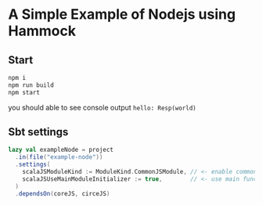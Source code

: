 # A Simple Example of Nodejs using Hammock

## Start
```sh
npm i
npm run build
npm start
```

you should able to see console output `hello: Resp(world)`

## Sbt settings
```scala
lazy val exampleNode = project
  .in(file("example-node"))
  .settings(
    scalaJSModuleKind := ModuleKind.CommonJSModule, // <- enable commonjs module system
    scalaJSUseMainModuleInitializer := true,        // <- use main function `def main(args: Array[String]): Unit`
  )
  .dependsOn(coreJS, circeJS)
```
## 
